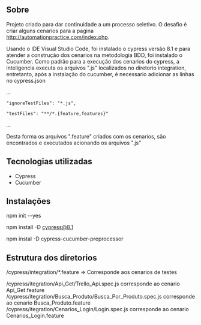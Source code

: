
## Sobre
Projeto criado para dar continuidade a um processo seletivo.
O desafio é criar alguns cenarios para a pagina http://automationpractice.com/index.php.

Usando o IDE Visual Studio Code, foi instalado o cypress versão 8.1 e para atender a construção dos cenarios na metodologia BDD, foi instalado o Cucumber.
Como padrão para a execução dos cenarios do cypress, a inteligencia executa os arquivos ".js" localizados no diretorio integration, entretanto, após a instalação do cucumber, é necessario adicionar as linhas no cypress.json

...

    "ignoreTestFiles": "*.js",
    
    "testFiles": "**/*.{feature,features}"
    
...

Desta forma os arquivos ".feature" criados com os cenarios, são encontrados e executados acionando os arquivos ".js"




## Tecnologias utilizadas
- Cypress
- Cucumber

## Instalações
npm init --yes

npm install -D cypress@8.1

npm instal -D cypress-cucumber-preprocessor

## Estrutura dos diretorios

/cypress/integration/*.feature => Corresponde aos cenarios de testes

/cypress/itegration/Api_Get/Trello_Api.spec.js corresponde ao cenario Api_Get.feature
/cypress/itegration/Busca_Produto/Busca_Por_Produto.spec.js corresponde ao cenario Busca_Produto.feature
/cypress/itegration/Cenarios_Login/Login.spec.js corresponde ao cenario Cenarios_Login.feature


